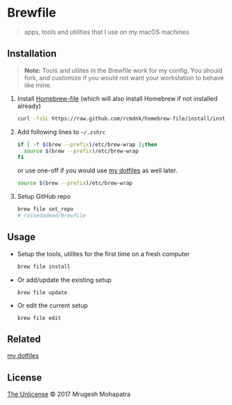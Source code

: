 # Brewfile

> apps, tools and utilities that I use on my macOS machines

## Installation

> **Note:** Tools and utlites in the Brewfile work for my config. You should fork, and customize if you would not want your workstation to behave like mine. 

1. Install [Homebrew-file](https://github.com/rcmdnk/homebrew-file) (which will also install Homebrew if not installed already)

   ```bash
   curl -fsSL https://raw.github.com/rcmdnk/homebrew-file/install/install.sh |sh
   ```

2. Add following lines to `~/.zshrc`

   ```bash
   if [ -f $(brew --prefix)/etc/brew-wrap ];then
     source $(brew --prefix)/etc/brew-wrap
   fi
   ```

   or use one-off if you would use [my dotfiles](https://github.com/raisedadead/dotfiles) as well later.
 
   ```bash
   source $(brew --prefix)/etc/brew-wrap
   ```
 
3. Setup GitHub repo

   ```bash
   brew file set_repo
   # raisedadead/Brewfile
   ```

## Usage

- Setup the tools, utilites for the first time on a fresh computer

  ```bash
  brew file install
  ```

- Or add/update the existing setup

  ```
  brew file update
  ```
  
- Or edit the current setup

  ```
  brew file edit
  ```

## Related

[my dotfiles](https://github.com/raisedadead/dotfiles)

## License

[The Unlicense](/LICENSE.md) © 2017 Mrugesh Mohapatra
